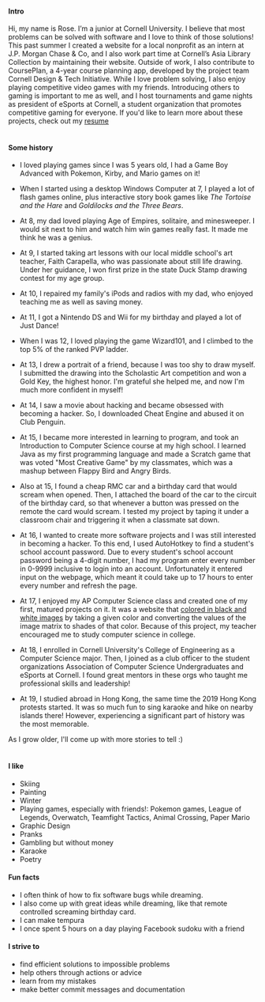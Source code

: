 
#### Intro
Hi, my name is Rose. I’m a junior at Cornell University. I believe that most problems can be solved with software and I love to think of those solutions! This past summer I created a website for a local nonprofit as an intern at J.P. Morgan Chase & Co, and I also work part time at Cornell’s Asia Library Collection by maintaining their website. Outside of work, I also contribute to CoursePlan, a 4-year course planning app, developed by the project team Cornell Design & Tech Initiative. While I love problem solving, I also enjoy playing competitive video games with my friends. Introducing others to gaming is important to me as well, and I host tournaments and game nights as president of eSports at Cornell, a student organization that promotes competitive gaming for everyone. If you'd like to learn more about these projects, check out my [resume](/resume)
<br><br>
#### Some history

- I loved playing games since I was 5 years old, I had a Game Boy Advanced with Pokemon, Kirby, and Mario games on it!

- When I started using a desktop Windows Computer at 7, I played a lot of flash games online, plus interactive story book games like _The Tortoise and the Hare_ and _Goldilocks and the Three Bears_.

- At 8, my dad loved playing Age of Empires, solitaire, and minesweeper. I would sit next to him and watch him win games really fast. It made me think he was a genius.

- At 9, I started taking art lessons with our local middle school's art teacher, Faith Carapella, who was passionate about still life drawing. Under her guidance, I won first prize in the state Duck Stamp drawing contest for my age group.

- At 10, I repaired my family's iPods and radios with my dad, who enjoyed teaching me as well as saving money.

- At 11, I got a Nintendo DS and Wii for my birthday and played a lot of Just Dance!

- When I was 12, I loved playing the game Wizard101, and I climbed to the top 5% of the ranked PVP ladder.

- At 13, I drew a portrait of a friend, because I was too shy to draw myself. I submitted the drawing into the Scholastic Art competition and won a Gold Key, the highest honor. I'm grateful she helped me, and now I'm much more confident in myself!

- At 14, I saw a movie about hacking and became obsessed with becoming a hacker. So, I downloaded Cheat Engine and abused it on Club Penguin.

- At 15, I became more interested in learning to program, and took an Introduction to Computer Science course at my high school. I learned Java as my first programming language and made a Scratch game that was voted "Most Creative Game" by my classmates, which was a mashup between Flappy Bird and Angry Birds.

- Also at 15, I found a cheap RMC car and a birthday card that would scream when opened. Then, I attached the board of the car to the circuit of the birthday card, so that whenever a button was pressed on the remote the card would scream. I tested my project by taping it under a classroom chair and triggering it when a classmate sat down.

- At 16, I wanted to create more software projects and I was still interested in becoming a hacker. To this end, I used AutoHotkey to find a student's school account password. Due to every student's school account password being a 4-digit number, I had my program enter every number in 0-9999 inclusive to login into an account. Unfortunately it entered input on the webpage, which meant it could take up to 17 hours to enter every number and refresh the page.

- At 17, I enjoyed my AP Computer Science class and created one of my first, matured projects on it. It was a website that [colored in black and white images](/projects) by taking a given color and converting the values of the image matrix to shades of that color. Because of this project, my teacher encouraged me to study computer science in college.

- At 18, I enrolled in Cornell University's College of Engineering as a Computer Science major. Then, I joined as a club officer to the student organizations Association of Computer Science Undergraduates and eSports at Cornell. I found great mentors in these orgs who taught me professional skills and leadership!

- At 19, I studied abroad in Hong Kong, the same time the 2019 Hong Kong protests started. It was so much fun to sing karaoke and hike on nearby islands there! However, experiencing a significant part of history was the most memorable.

As I grow older, I'll come up with more stories to tell :)
<br><br>
#### I like
- Skiing
- Painting
- Winter
- Playing games, especially with friends!: Pokemon games, League of Legends, Overwatch, Teamfight Tactics, Animal Crossing, Paper Mario
- Graphic Design
- Pranks
- Gambling but without money
- Karaoke
- Poetry

#### Fun facts

- I often think of how to fix software bugs while dreaming.
- I also come up with great ideas while dreaming, like that remote controlled screaming birthday card. 
- I can make tempura 
- I once spent 5 hours on a day playing Facebook sudoku with a friend

#### I strive to

- find efficient solutions to impossible problems
- help others through actions or advice
- learn from my mistakes
- make better commit messages and documentation 
